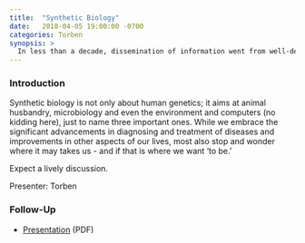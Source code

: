 ```yaml
---
title:  "Synthetic Biology"
date:   2018-04-05 19:00:00 -0700
categories: Torben
synopsis: >
  In less than a decade, dissemination of information went from well-defined print, radio and TV media to social platforms cloud information. With this came two problems: (a) the issue of sifting through an overload of information; and (b) the ability of an individual to reach huge numbers of contacts with self-created or passed-on information. The latter has facilitating the phenomenon of “fake news.” As we are all affected by this development, we aspect a very lively discussion.
---
```


### Introduction

Synthetic biology is not only about human genetics; it aims at animal husbandry, microbiology and even the environment and computers (no kidding here), just to name three important ones. While we embrace the significant advancements in diagnosing and treatment of diseases and improvements in other aspects of our lives, most also stop and wonder where it may takes us - and if that is where we want ‘to be.’ 

Expect a lively discussion.

Presenter: Torben

### Follow-Up

* [Presentation](/assets/present/2018/synthetic-biology.pdf) (PDF)
